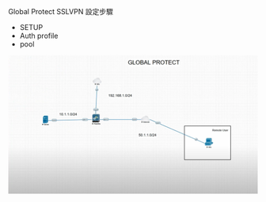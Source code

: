  Global Protect SSLVPN 設定步驟
- SETUP
- Auth profile
- pool

![](photo/0_Topology%202022-03-09%2009.27.26.png)

